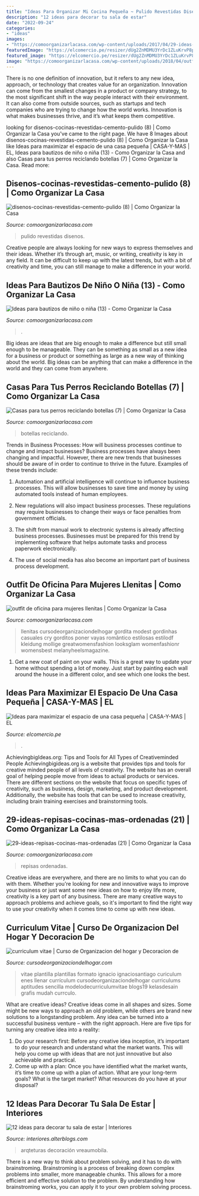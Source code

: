 ```yaml
---
title: "Ideas Para Organizar Mi Cocina Pequeña ~ Pulido Revestidas Disenos"
description: "12 ideas para decorar tu sala de estar"
date: "2022-09-24"
categories:
- "ideas"
images:
- "https://comoorganizarlacasa.com/wp-content/uploads/2017/04/29-ideas-repisas-cocinas-mas-ordenadas-21.jpg"
featuredImage: "https://elcomercio.pe/resizer/dUg2ZnMDMU3YrDc1ZLuKrvP8po8=/980x528/smart/filters:format(jpeg):quality(75)/arc-anglerfish-arc2-prod-elcomercio.s3.amazonaws.com/public/U34WF3HMN5HPFOKLQF53FYTUMM.jpg"
featured_image: "https://elcomercio.pe/resizer/dUg2ZnMDMU3YrDc1ZLuKrvP8po8=/980x528/smart/filters:format(jpeg):quality(75)/arc-anglerfish-arc2-prod-elcomercio.s3.amazonaws.com/public/U34WF3HMN5HPFOKLQF53FYTUMM.jpg"
image: "https://comoorganizarlacasa.com/wp-content/uploads/2018/04/outfit-de-oficina-para-mujeres-llenitas-2.jpg"
---
```



There is no one definition of innovation, but it refers to any new idea, approach, or technology that creates value for an organization. Innovation can come from the smallest changes in a product or company strategy, to the most significant shift in the way people interact with their environment. It can also come from outside sources, such as startups and tech companies who are trying to change how the world works. Innovation is what makes businesses thrive, and it’s what keeps them competitive.

	

		
looking for disenos-cocinas-revestidas-cemento-pulido (8) | Como Organizar la Casa you've came to the right page. We have 8 Images about disenos-cocinas-revestidas-cemento-pulido (8) | Como Organizar la Casa like Ideas para maximizar el espacio de una casa pequeña | CASA-Y-MAS | EL, Ideas para bautizos de niño o niña (13) - Como Organizar la Casa and also Casas para tus perros reciclando botellas (7) | Como Organizar la Casa. Read more:
		
    
## Disenos-cocinas-revestidas-cemento-pulido (8) | Como Organizar La Casa

<img loading=lazy src="https://comoorganizarlacasa.com/wp-content/uploads/2017/03/disenos-cocinas-revestidas-cemento-pulido-8.jpg" onerror="this.onerror=null;this.src='https://tse4.mm.bing.net/th?id=OIP.FPxVRM4zn5B0i9G4zyfyLQHaLH&amp;pid=15.1';" alt="disenos-cocinas-revestidas-cemento-pulido (8) | Como Organizar la Casa">

_Source: comoorganizarlacasa.com_

>pulido revestidas disenos. 

	

Creative people are always looking for new ways to express themselves and their ideas. Whether it’s through art, music, or writing, creativity is key in any field. It can be difficult to keep up with the latest trends, but with a bit of creativity and time, you can still manage to make a difference in your world.

    
## Ideas Para Bautizos De Niño O Niña (13) - Como Organizar La Casa

<img loading=lazy src="https://comoorganizarlacasa.com/wp-content/uploads/2016/12/Ideas-para-bautizos-de-niño-o-niña-13.jpg" onerror="this.onerror=null;this.src='https://tse1.mm.bing.net/th?id=OIP.gC-qNtyhMj__SSw5BqObvwHaJ3&amp;pid=15.1';" alt="Ideas para bautizos de niño o niña (13) - Como Organizar la Casa">

_Source: comoorganizarlacasa.com_

>. 

	

Big ideas are ideas that are big enough to make a difference but still small enough to be manageable. They can be something as small as a new idea for a business or product or something as large as a new way of thinking about the world. Big ideas can be anything that can make a difference in the world and they can come from anywhere.

    
## Casas Para Tus Perros Reciclando Botellas (7) | Como Organizar La Casa

<img loading=lazy src="https://comoorganizarlacasa.com/wp-content/uploads/2016/06/Casas-para-tus-perros-reciclando-botellas-7.jpg" onerror="this.onerror=null;this.src='https://tse3.mm.bing.net/th?id=OIP.zkM6V-B3H6YpUQu9rBaJBwHaJ4&amp;pid=15.1';" alt="Casas para tus perros reciclando botellas (7) | Como Organizar la Casa">

_Source: comoorganizarlacasa.com_

>botellas reciclando. 

	

Trends in Business Processes: How will business processes continue to change and impact businesses?
Business processes have always been changing and impactful. However, there are new trends that businesses should be aware of in order to continue to thrive in the future. Examples of these trends include:
1. Automation and artificial intelligence will continue to influence business processes. This will allow businesses to save time and money by using automated tools instead of human employees.

2. New regulations will also impact business processes. These regulations may require businesses to change their ways or face penalties from government officials.

3. The shift from manual work to electronic systems is already affecting business processes. Businesses must be prepared for this trend by implementing software that helps automate tasks and process paperwork electronically.

4. The use of social media has also become an important part of business process development.

    
## Outfit De Oficina Para Mujeres Llenitas | Como Organizar La Casa

<img loading=lazy src="https://comoorganizarlacasa.com/wp-content/uploads/2018/04/outfit-de-oficina-para-mujeres-llenitas-2.jpg" onerror="this.onerror=null;this.src='https://tse1.mm.bing.net/th?id=OIP.neetK-lIrjvxl8lYMtaBpAAAAA&amp;pid=15.1';" alt="outfit de oficina para mujeres llenitas | Como Organizar la Casa">

_Source: comoorganizarlacasa.com_

>llenitas cursodeorganizaciondelhogar gordita modest gordinhas casuales cry gorditos poner vayas romântico estilosas estilodf kleidung mollige greatwomensfashion looksglam womenfashionr womensbest melanyheelsmagazine. 

	

1. Get a new coat of paint on your walls. This is a great way to update your home without spending a lot of money. Just start by painting each wall around the house in a different color, and see which one looks the best.

    
## Ideas Para Maximizar El Espacio De Una Casa Pequeña | CASA-Y-MAS | EL

<img loading=lazy src="https://elcomercio.pe/resizer/dUg2ZnMDMU3YrDc1ZLuKrvP8po8=/980x528/smart/filters:format(jpeg):quality(75)/arc-anglerfish-arc2-prod-elcomercio.s3.amazonaws.com/public/U34WF3HMN5HPFOKLQF53FYTUMM.jpg" onerror="this.onerror=null;this.src='https://tse2.mm.bing.net/th?id=OIP.7xb-hb1w90xMSl0Z0ep3bQHaD_&amp;pid=15.1';" alt="Ideas para maximizar el espacio de una casa pequeña | CASA-Y-MAS | EL">

_Source: elcomercio.pe_

>. 

	

AchievingbigIdeas.org: Tips and Tools for All Types of Creativeminded People
Achievingbigideas.org is a website that provides tips and tools for creative minded people of all levels of creativity. The website has an overall goal of helping people move from ideas to actual products or services. There are different sections on the website that focus on specific types of creativity, such as business, design, marketing, and product development. Additionally, the website has tools that can be used to increase creativity, including brain training exercises and brainstorming tools.

    
## 29-ideas-repisas-cocinas-mas-ordenadas (21) | Como Organizar La Casa

<img loading=lazy src="https://comoorganizarlacasa.com/wp-content/uploads/2017/04/29-ideas-repisas-cocinas-mas-ordenadas-21.jpg" onerror="this.onerror=null;this.src='https://tse1.mm.bing.net/th?id=OIP.lFeCV518udk0SMY8q--PRAHaLH&amp;pid=15.1';" alt="29-ideas-repisas-cocinas-mas-ordenadas (21) | Como Organizar la Casa">

_Source: comoorganizarlacasa.com_

>repisas ordenadas. 

	

Creative ideas are everywhere, and there are no limits to what you can do with them. Whether you're looking for new and innovative ways to improve your business or just want some new ideas on how to enjoy life more, creativity is a key part of any business. There are many creative ways to approach problems and achieve goals, so it's important to find the right way to use your creativity when it comes time to come up with new ideas.

    
## Curriculum Vitae | Curso De Organizacion Del Hogar Y Decoracion De

<img loading=lazy src="https://cursodeorganizaciondelhogar.com/wp-content/uploads/2018/04/curriculum-vitae-2-1-214x300.jpg" onerror="this.onerror=null;this.src='https://tse4.mm.bing.net/th?id=OIP.FYBaldai1YBbEHgcicIZgAAAAA&amp;pid=15.1';" alt="curriculum vitae | Curso de Organizacion del hogar y Decoracion de">

_Source: cursodeorganizaciondelhogar.com_

>vitae plantilla plantillas formato ignacio ignaciosantiago curiculum enes llenar currículum cursodeorganizaciondelhogar curriculums aptitudes sencilla modelodecurriculumvitae blogs19 kelasdesain grafis mudah currculo. 

	

What are creative ideas?
Creative ideas come in all shapes and sizes. Some might be new ways to approach an old problem, while others are brand new solutions to a longstanding problem. Any idea can be turned into a successful business venture – with the right approach. Here are five tips for turning any creative idea into a reality: 
1. Do your research first: Before any creative idea inception, it’s important to do your research and understand what the market wants. This will help you come up with ideas that are not just innovative but also achievable and practical. 
2. Come up with a plan: Once you have identified what the market wants, it’s time to come up with a plan of action. What are your long-term goals? What is the target market? What resources do you have at your disposal?

    
## 12 Ideas Para Decorar Tu Sala De Estar | Interiores

<img loading=lazy src="https://interiores.alterblogs.com/wp-content/uploads/2010/05/ideasparadecorartusala04.jpg" onerror="this.onerror=null;this.src='https://tse1.mm.bing.net/th?id=OIP.1TosaTchQ4fkTJjcQlJs-wHaEz&amp;pid=15.1';" alt="12 ideas para decorar tu sala de estar | Interiores">

_Source: interiores.alterblogs.com_

>arqteturas decoración vreaumobila. 

	

There is a new way to think about problem solving, and it has to do with brainstroming. Brainstroming is a process of breaking down complex problems into smaller, more manageable chunks. This allows for a more efficient and effective solution to the problem. By understanding how brainstroming works, you can apply it to your own problem solving process.

